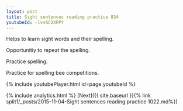 ```yaml
---
layout: post
title: Sight sentences reading practice 834
youtubeId: -lvv6C2XFPY
---
```

 
 
Helps to learn sight words and their spelling.

Opportunitiy to repeat the spelling. 

Practice spelling. 
 
Practice for spelling bee competitions. 
 
{% include youtubePlayer.html id=page.youtubeId %}
 
 
{% include analytics.html %} 
[Next]({{ site.baseurl }}{% link  split1/_posts/2015-11-04-Sight sentences reading practice 1022.md%})
 
